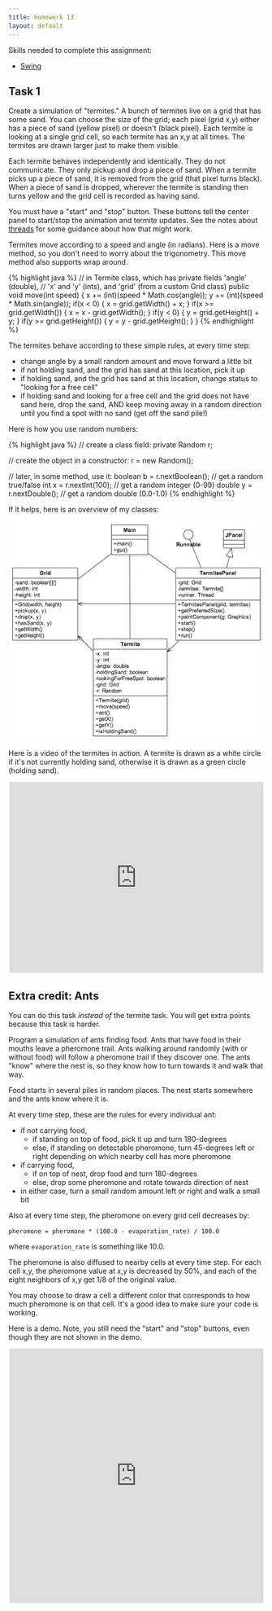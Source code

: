 ```yaml
---
title: Homework 13
layout: default
---
```


Skills needed to complete this assignment:

- [Swing](/lecture/swing.html)

## Task 1

Create a simulation of "termites." A bunch of termites live on a grid that has some sand. You can choose the size of the grid; each pixel (grid x,y) either has a piece of sand (yellow pixel) or doesn't (black pixel). Each termite is looking at a single grid cell, so each termite has an x,y at all times. The termites are drawn larger just to make them visible.

Each termite behaves independently and identically. They do not communicate. They only pickup and drop a piece of sand. When a termite picks up a piece of sand, it is removed from the grid (that pixel turns black). When a piece of sand is dropped, wherever the termite is standing then turns yellow and the grid cell is recorded as having sand.

You must have a "start" and "stop" button. These buttons tell the center panel to start/stop the animation and termite updates. See the notes about [threads](/lecture/threads.html) for some guidance about how that might work.

Termites move according to a speed and angle (in radians). Here is a move method, so you don't need to worry about the trigonometry. This move method also supports wrap around.

{% highlight java %}
// in Termite class, which has private fields 'angle' (double),
// 'x' and 'y' (ints), and 'grid' (from a custom Grid class)
public void move(int speed)
{
	x += (int)(speed * Math.cos(angle));
	y += (int)(speed * Math.sin(angle));
	if(x < 0) { x = grid.getWidth() + x; }
	if(x >= grid.getWidth()) { x = x - grid.getWidth(); }
	if(y < 0) { y = grid.getHeight() + y; }
	if(y >= grid.getHeight()) { y = y - grid.getHeight(); }
}
{% endhighlight %}

The termites behave according to these simple rules, at every time step:

- change angle by a small random amount and move forward a little bit
- if not holding sand, and the grid has sand at this location, pick it up
- if holding sand, and the grid has sand at this location, change status to "looking for a free cell"
- if holding sand and looking for a free cell and the grid does not have sand here, drop the sand, AND keep moving away in a random direction until you find a spot with no sand (get off the sand pile!)


Here is how you use random numbers:

{% highlight java %}
// create a class field:
private Random r;

// create the object in a constructor:
r = new Random();

// later, in some method, use it:
boolean b =  r.nextBoolean(); // get a random true/false
int x = r.nextInt(100); // get a random integer (0-99)
double y = r.nextDouble(); // get a random double (0.0-1.0)
{% endhighlight %}

If it helps, here is an overview of my classes:

![Termites UML](/images/termites-uml.png)

Here is a video of the termites in action. A termite is drawn as a white circle if it's not currently holding sand, otherwise it is drawn as a green circle (holding sand).

<div style="text-align: center">
<iframe src="https://player.vimeo.com/video/125040847" width="500" height="375" frameborder="0" webkitallowfullscreen mozallowfullscreen allowfullscreen></iframe>
</div>

## Extra credit: Ants

You can do this task *instead of* the termite task. You will get extra points because this task is harder.

Program a simulation of ants finding food. Ants that have food in their mouths leave a pheromone trail. Ants walking around randomly (with or without food) will follow a pheromone trail if they discover one. The ants "know" where the nest is, so they know how to turn towards it and walk that way.

Food starts in several piles in random places. The nest starts somewhere and the ants know where it is.

At every time step, these are the rules for every individual ant:

- if not carrying food,
  - if standing on top of food, pick it up and turn 180-degrees
  - else, if standing on detectable pheromone, turn 45-degrees left or right depending on which nearby cell has more pheromone
- if carrying food,
  - if on top of nest, drop food and turn 180-degrees
  - else, drop some pheromone and rotate towards direction of nest
- in either case, turn a small random amount left or right and walk a small bit

Also at every time step, the pheromone on every grid cell decreases by:

```
pheromone = pheromone * (100.0 - evaporation_rate) / 100.0
```

where `evaporation_rate` is something like 10.0.

The pheromone is also diffused to nearby cells at every time step. For each cell x,y, the pheromone value at x,y is decreased by 50%, and each of the eight neighbors of x,y get 1/8 of the original value.

You may choose to draw a cell a different color that corresponds to how much pheromone is on that cell. It's a good idea to make sure your code is working.

Here is a demo. Note, you still need the "start" and "stop" buttons, even though they are not shown in the demo.

<div style="text-align: center">
<iframe src="https://player.vimeo.com/video/125240386" width="500" height="500" frameborder="0" webkitallowfullscreen mozallowfullscreen allowfullscreen></iframe>
</div>

